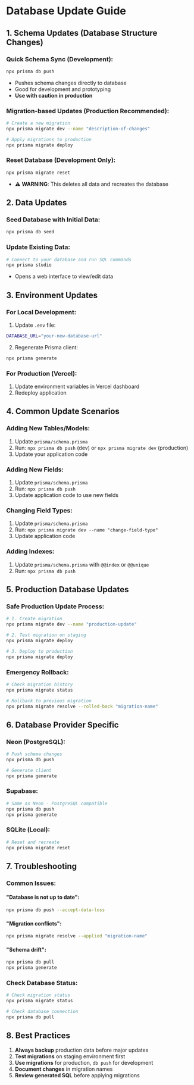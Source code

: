 # Database Update Guide

## 1. Schema Updates (Database Structure Changes)

### Quick Schema Sync (Development):
```bash
npx prisma db push
```
- Pushes schema changes directly to database
- Good for development and prototyping
- **Use with caution in production**

### Migration-based Updates (Production Recommended):
```bash
# Create a new migration
npx prisma migrate dev --name "description-of-changes"

# Apply migrations to production
npx prisma migrate deploy
```

### Reset Database (Development Only):
```bash
npx prisma migrate reset
```
- ⚠️ **WARNING**: This deletes all data and recreates the database

## 2. Data Updates

### Seed Database with Initial Data:
```bash
npx prisma db seed
```

### Update Existing Data:
```bash
# Connect to your database and run SQL commands
npx prisma studio
```
- Opens a web interface to view/edit data

## 3. Environment Updates

### For Local Development:
1. Update `.env` file:
```bash
DATABASE_URL="your-new-database-url"
```

2. Regenerate Prisma client:
```bash
npx prisma generate
```

### For Production (Vercel):
1. Update environment variables in Vercel dashboard
2. Redeploy application

## 4. Common Update Scenarios

### Adding New Tables/Models:
1. Update `prisma/schema.prisma`
2. Run: `npx prisma db push` (dev) or `npx prisma migrate dev` (production)
3. Update your application code

### Adding New Fields:
1. Update `prisma/schema.prisma`
2. Run: `npx prisma db push`
3. Update application code to use new fields

### Changing Field Types:
1. Update `prisma/schema.prisma`
2. Run: `npx prisma migrate dev --name "change-field-type"`
3. Update application code

### Adding Indexes:
1. Update `prisma/schema.prisma` with `@@index` or `@@unique`
2. Run: `npx prisma db push`

## 5. Production Database Updates

### Safe Production Update Process:
```bash
# 1. Create migration
npx prisma migrate dev --name "production-update"

# 2. Test migration on staging
npx prisma migrate deploy

# 3. Deploy to production
npx prisma migrate deploy
```

### Emergency Rollback:
```bash
# Check migration history
npx prisma migrate status

# Rollback to previous migration
npx prisma migrate resolve --rolled-back "migration-name"
```

## 6. Database Provider Specific

### Neon (PostgreSQL):
```bash
# Push schema changes
npx prisma db push

# Generate client
npx prisma generate
```

### Supabase:
```bash
# Same as Neon - PostgreSQL compatible
npx prisma db push
npx prisma generate
```

### SQLite (Local):
```bash
# Reset and recreate
npx prisma migrate reset
```

## 7. Troubleshooting

### Common Issues:

#### "Database is not up to date":
```bash
npx prisma db push --accept-data-loss
```

#### "Migration conflicts":
```bash
npx prisma migrate resolve --applied "migration-name"
```

#### "Schema drift":
```bash
npx prisma db pull
npx prisma generate
```

### Check Database Status:
```bash
# Check migration status
npx prisma migrate status

# Check database connection
npx prisma db pull
```

## 8. Best Practices

1. **Always backup** production data before major updates
2. **Test migrations** on staging environment first
3. **Use migrations** for production, `db push` for development
4. **Document changes** in migration names
5. **Review generated SQL** before applying migrations
